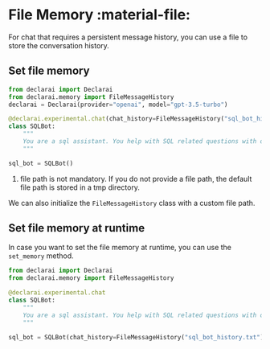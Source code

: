 # File Memory :material-file:

For chat that requires a persistent message history, you can use a file to store the conversation history.

## Set file memory

```py
from declarai import Declarai
from declarai.memory import FileMessageHistory
declarai = Declarai(provider="openai", model="gpt-3.5-turbo")

@declarai.experimental.chat(chat_history=FileMessageHistory("sql_bot_history.txt")) # (1)!
class SQLBot:
    """
    You are a sql assistant. You help with SQL related questions with one-line answers.
    """

sql_bot = SQLBot()
```


1. file path is not mandatory. If you do not provide a file path, the default file path is stored in a tmp directory.

We can also initialize the `FileMessageHistory` class with a custom file path.


## Set file memory at runtime
In case you want to set the file memory at runtime, you can use the `set_memory` method.

```py
from declarai import Declarai
from declarai.memory import FileMessageHistory

@declarai.experimental.chat
class SQLBot:
    """
    You are a sql assistant. You help with SQL related questions with one-line answers.
    """

sql_bot = SQLBot(chat_history=FileMessageHistory("sql_bot_history.txt"))
```
